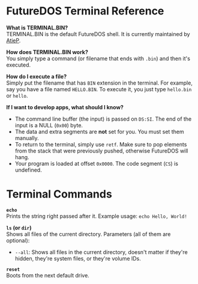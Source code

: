 FutureDOS Terminal Reference
====

**What is TERMINAL.BIN?**  
TERMINAL.BIN is the default FutureDOS shell. It is currently maintained by [AtieP](https://github.com/AtieP).

**How does TERMINAL.BIN work?**  
You simply type a command (or filename that ends with `.bin`) and then it's executed.  

**How do I execute a file?**  
Simply put the filename that has `BIN` extension in the terminal. For example, say you have a file named `HELLO.BIN`. To execute it, you just type `hello.bin` or `hello`.

**If I want to develop apps, what should I know?**  
  - The command line buffer (the input) is passed on `DS:SI`. The end of the input is a NULL (`0x00`) byte.
  - The data and extra segments are **not** set for you. You must set them manually.
  - To return to the terminal, simply use `retf`. Make sure to pop elements from the stack that were previously pushed, otherwise FutureDOS will hang.
  - Your program is loaded at offset `0x0000`. The code segment (`CS`) is undefined.

Terminal Commands
====

**`echo`**  
Prints the string right passed after it. Example usage: `echo Hello, World!`

**`ls` (or `dir`)**  
Shows all files of the current directory. Parameters (all of them are optional):  
  - `--all`: Shows all files in the current directory, doesn't matter if they're hidden, they're system files, or they're volume IDs.

**`reset`**  
Boots from the next default drive.
